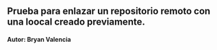 ## Prueba para enlazar un repositorio remoto con una loocal creado previamente.

#### Autor: Bryan Valencia 
